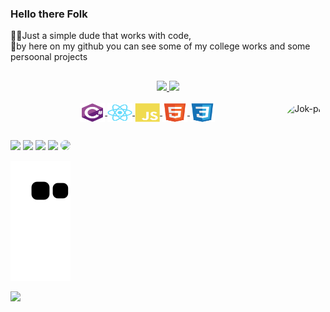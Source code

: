 ### Hello there Folk

🐱‍💻Just a simple dude that works with code, 
<br/>🤖by here on my github you can see some of my college works and some persoonal projects

## 
<div align="center">
  <a href="https://github.com/Jjokiba">
  <img height="140em" src="https://github-readme-stats.vercel.app/api?username=jjokiba&show_icons=true&theme=dracula&include_all_commits=false&count_private=false"/>
  <img height="140em" src="https://github-readme-stats.vercel.app/api/top-langs/?username=jjokiba&layout=compact&langs_count=7&theme=dracula"/>
</div>
<div style="display: inline_block;text-align-last: center;"><br>
  <img align="center" alt="Jok-Csharp" height="30" width="40" src="https://raw.githubusercontent.com/devicons/devicon/master/icons/csharp/csharp-original.svg">
    <img align="center" alt="Jok-React" height="30" width="40" src="https://raw.githubusercontent.com/devicons/devicon/master/icons/react/react-original.svg">
    <img align="center" alt="Jok-Js" height="30" width="40" src="https://raw.githubusercontent.com/devicons/devicon/master/icons/javascript/javascript-plain.svg">
    <img align="center" alt="Jok-HTML" height="30" width="40" src="https://raw.githubusercontent.com/devicons/devicon/master/icons/html5/html5-original.svg">
    <img align="center" alt="Jok-CSS" height="30" width="40" src="https://raw.githubusercontent.com/devicons/devicon/master/icons/css3/css3-original.svg">
  <img align="right" alt="Jok-pic" height="150" style="border-radius:50px;" src="https://tenor.com/view/lilo-and-stitch-misbehaving-licking-stitch-gif-17532884.gif">
</div>

<!--  <div>
    <img align="center" alt="Jok-Csharp"  src="https://img.shields.io/badge/C%23-239120?style=for-the-badge&logo=c-sharp&logoColor=white">
    <img align="center" alt="Jok"  src="https://img.shields.io/badge/.NET-5C2D91?style=for-the-badge&logo=.net&logoColor=white">
    <img align="center" alt="Jok"  src="https://img.shields.io/badge/JavaScript-F7DF1E?style=for-the-badge&logo=javascript&logoColor=black">
    <img align="center" alt="Jok"  src="https://img.shields.io/badge/jQuery-0769AD?style=for-the-badge&logo=jquery&logoColor=white">
    <img align="center" alt="Jok"  src="https://img.shields.io/badge/Node.js-43853D?style=for-the-badge&logo=node.js&logoColor=white">
    <img align="center" alt="Jok"  src="https://img.shields.io/badge/React-20232A?style=for-the-badge&logo=react&logoColor=61DAFB">
    <img align="center" alt="Jok"  src="">
    
  </div>-->
  
##  
<div> 
  <a href="https://www.instagram.com/jjokiba" target="_blank"><img src="https://img.shields.io/badge/-Instagram-%23E4405F?style=for-the-badge&logo=instagram&logoColor=white" target="_blank"></a>
  <a href="https://steamcommunity.com/id/jjokiba" target="_blank"><img src="https://img.shields.io/badge/Steam-000000?style=for-the-badge&logo=steam&logoColor=white" target="_blank"></a>
 	<a href="https://www.twitch.tv/jjokiba" target="_blank"><img src="https://img.shields.io/badge/Twitch-9146FF?style=for-the-badge&logo=twitch&logoColor=white" target="_blank"></a>
  <a href = "mailto:junijademaia@gmail.com"><img src="https://img.shields.io/badge/-Gmail-%23333?style=for-the-badge&logo=gmail&logoColor=white" target="_blank"></a>
  <a href="https://www.linkedin.com/in/joao-vitor-raboni-ribeiro/" target="_blank"><img src="https://img.shields.io/badge/LinkedIn-0077B5?style=for-the-badge&logo=linkedin&logoColor=white" style="border-radius:30px" target="_blank"></a> 
 
  ![Snake animation](https://github.com/jjokiba/jjokiba/blob/output/github-contribution-grid-snake.svg)
  
 [![](https://visitcount.itsvg.in/api?id=Jjokiba&label=Profile%20Views&color=6&icon=1&pretty=false)](https://visitcount.itsvg.in)
</div>
